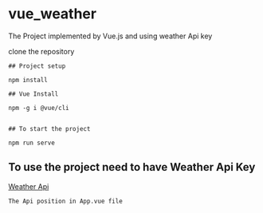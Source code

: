 # vue_weather
The Project implemented by Vue.js and using weather Api key

clone the repository 
```
## Project setup

npm install
```
```
## Vue Install

npm -g i @vue/cli
```
```

## To start the project

npm run serve
```

## To use the project need to have Weather Api Key
[Weather Api](https://home.openweathermap.org/)
```
The Api position in App.vue file
```


